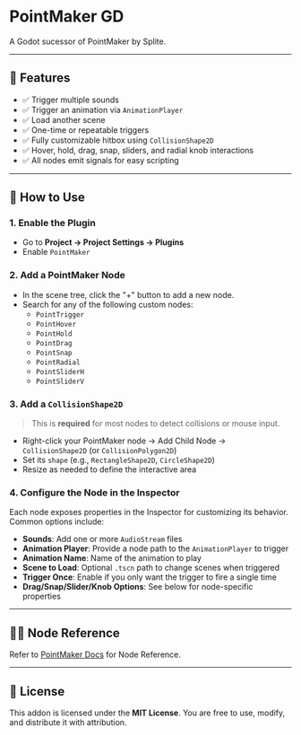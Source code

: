 # PointMaker GD

A Godot sucessor of PointMaker by Splite.

---

## 🚀 Features

- ✅ Trigger multiple sounds
- ✅ Trigger an animation via `AnimationPlayer`
- ✅ Load another scene
- ✅ One-time or repeatable triggers
- ✅ Fully customizable hitbox using `CollisionShape2D`
- ✅ Hover, hold, drag, snap, sliders, and radial knob interactions
- ✅ All nodes emit signals for easy scripting

---

## 🧩 How to Use

### 1. Enable the Plugin

- Go to **Project → Project Settings → Plugins**
- Enable `PointMaker`

### 2. Add a PointMaker Node

- In the scene tree, click the "+" button to add a new node.
- Search for any of the following custom nodes:
  - `PointTrigger`
  - `PointHover`
  - `PointHold`
  - `PointDrag`
  - `PointSnap`
  - `PointRadial`
  - `PointSliderH`
  - `PointSliderV`

### 3. Add a `CollisionShape2D`

> This is **required** for most nodes to detect collisions or mouse input.

- Right-click your PointMaker node → Add Child Node → `CollisionShape2D` (or `CollisionPolygon2D`)
- Set its `shape` (e.g., `RectangleShape2D`, `CircleShape2D`)
- Resize as needed to define the interactive area

### 4. Configure the Node in the Inspector

Each node exposes properties in the Inspector for customizing its behavior. Common options include:

- **Sounds**: Add one or more `AudioStream` files
- **Animation Player**: Provide a node path to the `AnimationPlayer` to trigger
- **Animation Name**: Name of the animation to play
- **Scene to Load**: Optional `.tscn` path to change scenes when triggered
- **Trigger Once**: Enable if you only want the trigger to fire a single time
- **Drag/Snap/Slider/Knob Options**: See below for node-specific properties

---

## 🧑‍💻 Node Reference

Refer to [PointMaker Docs](https://f1dg3txd.github.io/PointMaker-GD) for Node Reference.

---

## 📜 License

This addon is licensed under the **MIT License**. You are free to use, modify, and distribute it with attribution.
